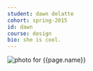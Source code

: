 ```yaml
---
student: dawn delatte
cohort: spring-2015
id: dawn
course: design
bio: she is cool.
---
```


<img src="{{ site.url}}/images/{{page.cohort}}/{{page.id}}.jpg" alt="photo for {{page.name}}">

